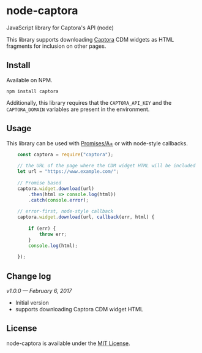 # node-captora
JavaScript library for Captora's API (node)

This library supports downloading [Captora][captora] CDM widgets as HTML fragments for inclusion on other pages.

## Install

Available on NPM.

`npm install captora`

Additionally, this library requires that the `CAPTORA_API_KEY` and the `CAPTORA_DOMAIN` variables are present in the environment.

## Usage

This library can be used with [Promises/A+][promises] or with node-style callbacks.

```js
    const captora = require("captora");
    
    // the URL of the page where the CDM widget HTML will be included
    let url = "https://www.example.com/";
    
    // Promise based
    captora.widget.download(url)
        .then(html => console.log(html))
        .catch(console.error);
    
    // error-first, node-style callback
    captora.widget.download(url, callback(err, html) {
    
        if (err) {
            throw err;
        }
        console.log(html);
    
    });
```

## Change log

_v1.0.0 — February 6, 2017_

* Initial version
* supports downloading Captora CDM widget HTML

## License

node-captora is available under the [MIT License][license].

[captora]: https://www.captora.com
[promises]: https://promisesaplus.com
[license]: https://github.com/keithws/node-captora/blob/master/LICENSE
